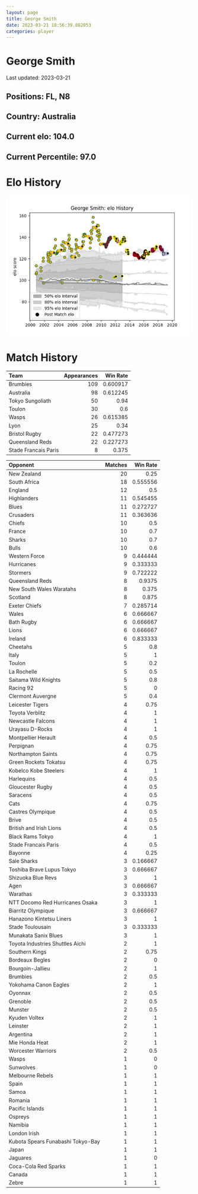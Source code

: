```yaml
---  
layout: page  
title: George Smith  
date: 2023-03-21 18:56:39.882053  
categories: player  
---
```

# George Smith


Last updated: 2023-03-21
## Positions: FL, N8

## Country: Australia

## Current elo: 104.0

## Current Percentile: 97.0

# Elo History


![elo history](history_GeorgeSmith.png)
# Match History


| Team                 |   Appearances |   Win Rate |
|:---------------------|--------------:|-----------:|
| Brumbies             |           109 |   0.600917 |
| Australia            |            98 |   0.612245 |
| Tokyo Sungoliath     |            50 |   0.94     |
| Toulon               |            30 |   0.6      |
| Wasps                |            26 |   0.615385 |
| Lyon                 |            25 |   0.34     |
| Bristol Rugby        |            22 |   0.477273 |
| Queensland Reds      |            22 |   0.227273 |
| Stade Francais Paris |             8 |   0.375    |

| Opponent                          |   Matches |   Win Rate |
|:----------------------------------|----------:|-----------:|
| New Zealand                       |        20 |   0.25     |
| South Africa                      |        18 |   0.555556 |
| England                           |        12 |   0.5      |
| Highlanders                       |        11 |   0.545455 |
| Blues                             |        11 |   0.272727 |
| Crusaders                         |        11 |   0.363636 |
| Chiefs                            |        10 |   0.5      |
| France                            |        10 |   0.7      |
| Sharks                            |        10 |   0.7      |
| Bulls                             |        10 |   0.6      |
| Western Force                     |         9 |   0.444444 |
| Hurricanes                        |         9 |   0.333333 |
| Stormers                          |         9 |   0.722222 |
| Queensland Reds                   |         8 |   0.9375   |
| New South Wales Waratahs          |         8 |   0.375    |
| Scotland                          |         8 |   0.875    |
| Exeter Chiefs                     |         7 |   0.285714 |
| Wales                             |         6 |   0.666667 |
| Bath Rugby                        |         6 |   0.666667 |
| Lions                             |         6 |   0.666667 |
| Ireland                           |         6 |   0.833333 |
| Cheetahs                          |         5 |   0.8      |
| Italy                             |         5 |   1        |
| Toulon                            |         5 |   0.2      |
| La Rochelle                       |         5 |   0.5      |
| Saitama Wild Knights              |         5 |   0.8      |
| Racing 92                         |         5 |   0        |
| Clermont Auvergne                 |         5 |   0.4      |
| Leicester Tigers                  |         4 |   0.75     |
| Toyota Verblitz                   |         4 |   1        |
| Newcastle Falcons                 |         4 |   1        |
| Urayasu D-Rocks                   |         4 |   1        |
| Montpellier Herault               |         4 |   0.5      |
| Perpignan                         |         4 |   0.75     |
| Northampton Saints                |         4 |   0.75     |
| Green Rockets Tokatsu             |         4 |   0.75     |
| Kobelco Kobe Steelers             |         4 |   1        |
| Harlequins                        |         4 |   0.5      |
| Gloucester Rugby                  |         4 |   0.5      |
| Saracens                          |         4 |   0.5      |
| Cats                              |         4 |   0.75     |
| Castres Olympique                 |         4 |   0.5      |
| Brive                             |         4 |   0.5      |
| British and Irish Lions           |         4 |   0.5      |
| Black Rams Tokyo                  |         4 |   1        |
| Stade Francais Paris              |         4 |   0.5      |
| Bayonne                           |         4 |   0.25     |
| Sale Sharks                       |         3 |   0.166667 |
| Toshiba Brave Lupus Tokyo         |         3 |   0.666667 |
| Shizuoka Blue Revs                |         3 |   1        |
| Agen                              |         3 |   0.666667 |
| Warathas                          |         3 |   0.333333 |
| NTT Docomo Red Hurricanes Osaka   |         3 |   1        |
| Biarritz Olympique                |         3 |   0.666667 |
| Hanazono Kintetsu Liners          |         3 |   1        |
| Stade Toulousain                  |         3 |   0.333333 |
| Munakata Sanix Blues              |         3 |   1        |
| Toyota Industries Shuttles Aichi  |         2 |   1        |
| Southern Kings                    |         2 |   0.75     |
| Bordeaux Begles                   |         2 |   0        |
| Bourgoin-Jallieu                  |         2 |   1        |
| Brumbies                          |         2 |   0.5      |
| Yokohama Canon Eagles             |         2 |   1        |
| Oyonnax                           |         2 |   0.5      |
| Grenoble                          |         2 |   0.5      |
| Munster                           |         2 |   0.5      |
| Kyuden Voltex                     |         2 |   1        |
| Leinster                          |         2 |   1        |
| Argentina                         |         2 |   1        |
| Mie Honda Heat                    |         2 |   1        |
| Worcester Warriors                |         2 |   0.5      |
| Wasps                             |         1 |   0        |
| Sunwolves                         |         1 |   0        |
| Melbourne Rebels                  |         1 |   1        |
| Spain                             |         1 |   1        |
| Samoa                             |         1 |   1        |
| Romania                           |         1 |   1        |
| Pacific Islands                   |         1 |   1        |
| Ospreys                           |         1 |   1        |
| Namibia                           |         1 |   1        |
| London Irish                      |         1 |   1        |
| Kubota Spears Funabashi Tokyo-Bay |         1 |   1        |
| Japan                             |         1 |   1        |
| Jaguares                          |         1 |   0        |
| Coca-Cola Red Sparks              |         1 |   1        |
| Canada                            |         1 |   1        |
| Zebre                             |         1 |   1        |